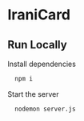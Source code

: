 # IraniCard

## Run Locally

Install dependencies

```bash
  npm i
```

Start the server

```bash
  nodemon server.js
```
